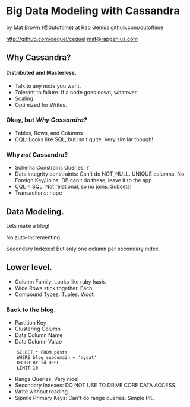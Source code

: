 # Big Data Modeling with Cassandra
by [Mat Brown (@0utoftime)](http://www.twitter.com/0utoftime) at Rap Genius
github.com/outoftime

http://github.com/cequel/cequel
mat@rapgenius.com

## Why Cassandra?
#### Distributed and Masterless.
* Talk to any node you want.
* Tolerant to failure. If a node goes down, whatever.
* Scaling.
* Optimized for Writes.

### Okay, but *Why Cassandra?*
* Tables, Rows, and Columns
* CQL: Looks like SQL, but isn't quite. Very similar though!

### Why *not* Cassandra?
* Schema Constrains Queries: ?
* Data integrity constraints: Can't do NOT_NULL. UNIQUE columns. No Foreign Key/Joins. DB can't do these, leave it to the app.
* CQL < SQL. Not relational, so no joins. Subsets!
* Transactions: nope

## Data Modeling.
Lets make a blog!

No auto-incrementing.

Secondary Indexes! But only one column per secondary index.

## Lower level.

* Column Family: Looks like ruby hash.
* Wide Rows stick together. Each. 
* Compound Types: Tuples. Woot.

### Back to the blog.
* Partition Key
* Clustering Column
* Data Column Name
* Data Column Value

```
	SELECT * FROM posts
	WHERE blog_subdomain = 'mycat'
	ORDER BY id DESC
	LIMIT 10
```
* Range Queries: Very nice!
* Secondary Indexes: DO NOT USE TO DRIVE CORE DATA ACCESS.
* Write without reading.
* Sipmle Primary Keys: Can't do range queries. Simple PK.